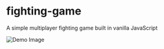 # fighting-game

A simple multiplayer fighting game built in vanilla JavaScript

![Demo Image]("./assets/images/demo.png")
